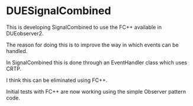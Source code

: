 # DUESignalCombined

This is developing SignalCombined to use the FC++ available in DUEobserver2.

The reason for doing this is to improve the way in which events can be handled.

In SignalCombined this is done through an EventHandler class which uses CRTP.

I think this can be eliminated using FC++.

Initial tests with FC++ are now working using the simple Observer pattern code.
